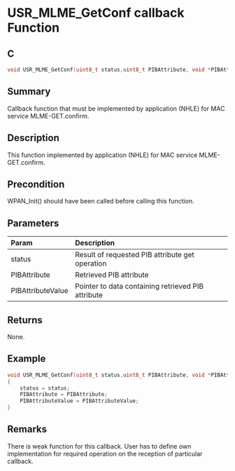 # USR_MLME_GetConf callback Function

## C

```c
void USR_MLME_GetConf(uint8_t status,uint8_t PIBAttribute, void *PIBAttributeValue)
```

## Summary

Callback function that must be implemented by application (NHLE) for MAC service MLME-GET.confirm.

## Description

This function implemented by application (NHLE) for MAC service MLME-GET.confirm.

## Precondition

WPAN_Init() should have been called before calling this function.  

## Parameters

| Param | Description |
|:----- |:----------- |
| status | Result of requested PIB attribute get operation |
| PIBAttribute | Retrieved PIB attribute |
| PIBAttributeValue | Pointer to data containing retrieved PIB attribute|

## Returns

None.

## Example

```c
void USR_MLME_GetConf(uint8_t status,uint8_t PIBAttribute, void *PIBAttributeValue)
{
    status = status;
    PIBAttribute = PIBAttribute;
    PIBAttributeValue = PIBAttributeValue;
}

```

## Remarks

There is weak function for this callback. User has to define own implementation for required operation on the reception of particular callback.